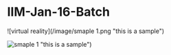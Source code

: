 # IIM-Jan-16-Batch

![virtual reality](/image/smaple 1.png "this is a sample")

![smaple 1](https://user-images.githubusercontent.com/99109255/152673154-ecd584eb-4629-4715-a7da-15dfb8d719b6.png)
 "this is a sample")
